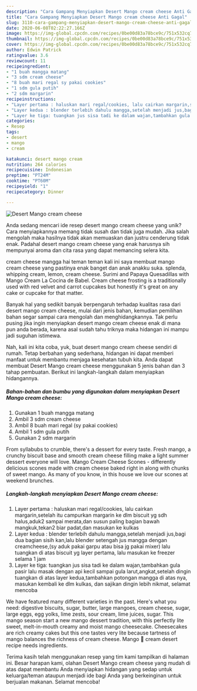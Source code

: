 ```yaml
---
description: "Cara Gampang Menyiapkan Desert Mango cream cheese Anti Gagal"
title: "Cara Gampang Menyiapkan Desert Mango cream cheese Anti Gagal"
slug: 3110-cara-gampang-menyiapkan-desert-mango-cream-cheese-anti-gagal
date: 2020-06-08T02:22:27.166Z
image: https://img-global.cpcdn.com/recipes/0be00d83a78bce9c/751x532cq70/desert-mango-cream-cheese-foto-resep-utama.jpg
thumbnail: https://img-global.cpcdn.com/recipes/0be00d83a78bce9c/751x532cq70/desert-mango-cream-cheese-foto-resep-utama.jpg
cover: https://img-global.cpcdn.com/recipes/0be00d83a78bce9c/751x532cq70/desert-mango-cream-cheese-foto-resep-utama.jpg
author: Edwin Patrick
ratingvalue: 3.6
reviewcount: 11
recipeingredient:
- "1 buah mangga matang"
- "3 sdm cream cheese"
- "8 buah mari regal sy pakai cookies"
- "1 sdm gula putih"
- "2 sdm margarin"
recipeinstructions:
- "Layer pertama : haluskan mari regal/cookies, lalu cairkan margarin,setelah itu campurkan margarin ke dlm biscuit yg sdh halus,aduk2 sampai merata,dan susun paling bagian bawah mangkuk,tekan2 biar padat,dan masukan ke kulkas"
- "Layer kedua : blender terlebih dahulu mangga,setelah menjadi jus,bagi dua bagian sisih kan,lalu blender setengah jus mangga dengan creamcheese,(sy aduk pakai garpu atau bisa jg pakai mixer) lalu tuangkan di atas biscuit yg layer pertama, lalu masukan ke freezer selama 1 jam"
- "Layer ke tiga: tuangkan jus sisa tadi ke dalam wajan,tambahkan gula pasir lalu masak dengan api kecil sampai gula larut,angkat,setelah dingin tuangkan di atas layer kedua,tambahkan potongan mangga di atas nya, masukan kembali ke dlm kulkas, dan sajikan dingin lebih nikmat, selamat mencoba"
categories:
- Resep
tags:
- desert
- mango
- cream

katakunci: desert mango cream 
nutrition: 264 calories
recipecuisine: Indonesian
preptime: "PT24M"
cooktime: "PT60M"
recipeyield: "1"
recipecategory: Dinner

---
```



![Desert Mango cream cheese](https://img-global.cpcdn.com/recipes/0be00d83a78bce9c/751x532cq70/desert-mango-cream-cheese-foto-resep-utama.jpg)

Anda sedang mencari ide resep desert mango cream cheese yang unik? Cara menyiapkannya memang tidak susah dan tidak juga mudah. Jika salah mengolah maka hasilnya tidak akan memuaskan dan justru cenderung tidak enak. Padahal desert mango cream cheese yang enak harusnya sih mempunyai aroma dan cita rasa yang dapat memancing selera kita.

cream cheese mangga hai teman teman kali ini saya membuat mango cream cheese yang pastinya enak banget dan anak anakku suka. splenda, whipping cream, lemon, cream cheese. Surimi and Papaya Quesadillas with Mango Cream La Cocina de Babel. Cream cheese frosting is a traditionally used with red velvet and carrot cupcakes but honestly it&#39;s great on any cake or cupcake for that matter.

Banyak hal yang sedikit banyak berpengaruh terhadap kualitas rasa dari desert mango cream cheese, mulai dari jenis bahan, kemudian pemilihan bahan segar sampai cara mengolah dan menghidangkannya. Tak perlu pusing jika ingin menyiapkan desert mango cream cheese enak di mana pun anda berada, karena asal sudah tahu triknya maka hidangan ini mampu jadi suguhan istimewa.


Nah, kali ini kita coba, yuk, buat desert mango cream cheese sendiri di rumah. Tetap berbahan yang sederhana, hidangan ini dapat memberi manfaat untuk membantu menjaga kesehatan tubuh kita. Anda dapat membuat Desert Mango cream cheese menggunakan 5 jenis bahan dan 3 tahap pembuatan. Berikut ini langkah-langkah dalam menyiapkan hidangannya.

<!--inarticleads1-->

##### Bahan-bahan dan bumbu yang digunakan dalam menyiapkan Desert Mango cream cheese:

1. Gunakan 1 buah mangga matang
1. Ambil 3 sdm cream cheese
1. Ambil 8 buah mari regal (sy pakai cookies)
1. Ambil 1 sdm gula putih
1. Gunakan 2 sdm margarin


From syllabubs to crumble, there&#39;s a dessert for every taste. Fresh mango, a crunchy biscuit base and smooth cream cheese filling make a light summer dessert everyone will love. Mango Cream Cheese Scones - differently delicious scones made with cream cheese baked right in along with chunks of sweet mango. As many of you know, in this house we love our scones at weekend brunches. 

<!--inarticleads2-->

##### Langkah-langkah menyiapkan Desert Mango cream cheese:

1. Layer pertama : haluskan mari regal/cookies, lalu cairkan margarin,setelah itu campurkan margarin ke dlm biscuit yg sdh halus,aduk2 sampai merata,dan susun paling bagian bawah mangkuk,tekan2 biar padat,dan masukan ke kulkas
1. Layer kedua : blender terlebih dahulu mangga,setelah menjadi jus,bagi dua bagian sisih kan,lalu blender setengah jus mangga dengan creamcheese,(sy aduk pakai garpu atau bisa jg pakai mixer) lalu tuangkan di atas biscuit yg layer pertama, lalu masukan ke freezer selama 1 jam
1. Layer ke tiga: tuangkan jus sisa tadi ke dalam wajan,tambahkan gula pasir lalu masak dengan api kecil sampai gula larut,angkat,setelah dingin tuangkan di atas layer kedua,tambahkan potongan mangga di atas nya, masukan kembali ke dlm kulkas, dan sajikan dingin lebih nikmat, selamat mencoba


We have featured many different varieties in the past. Here&#39;s what you need: digestive biscuits, sugar, butter, large mangoes, cream cheese, sugar, large eggs, egg yolks, lime zests, sour cream, lime juices, sugar. This mango season start a new mango dessert tradition, with this perfectly lite sweet, melt-in-mouth creamy and moist mango cheesecake. Cheesecakes are rich creamy cakes but this one tastes very lite because tartness of mango balances the richness of cream cheese. Mango 🥭 cream desert recipe needs ingredients. 

Terima kasih telah menggunakan resep yang tim kami tampilkan di halaman ini. Besar harapan kami, olahan Desert Mango cream cheese yang mudah di atas dapat membantu Anda menyiapkan hidangan yang sedap untuk keluarga/teman ataupun menjadi ide bagi Anda yang berkeinginan untuk berjualan makanan. Selamat mencoba!

